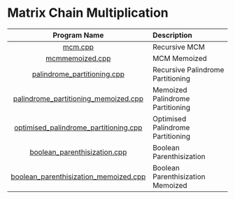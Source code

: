 # Matrix Chain Multiplication

|                                  Program Name                                  | Description                       |
| :----------------------------------------------------------------------------: | :-------------------------------- |
|                               [mcm.cpp](mcm.cpp)                               | Recursive MCM                     |
|                       [mcmmemoized.cpp](mcmmemoized.cpp)                       | MCM Memoized                      |
|           [palindrome_partitioning.cpp](palindrome_partitioning.cpp)           | Recursive Palindrome Partitioning |
|  [palindrome_partitioning_memoized.cpp](palindrome_partitioning_memoized.cpp)  | Memoized Palindrome Partitioning  |
| [optimised_palindrome_partitioning.cpp](optimised_palindrome_partitioning.cpp) | Optimised Palindrome Partitioning |
|          [boolean_parenthisization.cpp](boolean_parenthisization.cpp)          | Boolean Parenthisization          |
| [boolean_parenthisization_memoized.cpp](boolean_parenthisization_memoized.cpp) | Boolean Parenthisization Memoized |

